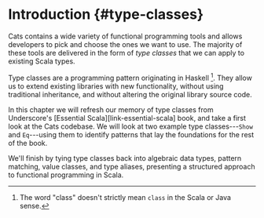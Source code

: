 # Introduction {#type-classes}

Cats contains a wide variety of functional programming tools
and allows developers to pick and choose the ones we want to use.
The majority of these tools are delivered in the form of *type classes*
that we can apply to existing Scala types.

Type classes are a programming pattern originating in Haskell [^type-class-defn].
They allow us to extend existing libraries with new functionality,
without using traditional inheritance,
and without altering the original library source code.

<!--
Type classes work well with another programming pattern: *algebraic data types*.
These are closed systems of types that we use to represent data or concepts.
Because the systems are closed (and therefore cannot be extended by other users),
we can process them using pattern matching
and the compiler will check the exhaustiveness of our case clauses.

There are two other patterns we need to cover in this chapter.
*Value classes* provide a way to wrap up
generic data types like `Strings` and `Ints`
and give them specific meanings in a given context.
The extra type information is useful when type classes.
*Type aliases* are another pattern that
provide aliases for large, complex types.
-->

In this chapter we will refresh our memory of type classes
from Underscore's [Essential Scala][link-essential-scala] book,
and take a first look at the Cats codebase.
We will look at two example type classes---`Show` and `Eq`---using
them to identify patterns that lay the foundations for the rest of the book.

We'll finish by tying type classes back into algebraic data types,
pattern matching, value classes, and type aliases,
presenting a structured approach to functional programming in Scala.

[^type-class-defn]: The word "class" doesn't strictly mean `class` in the Scala or Java sense.
